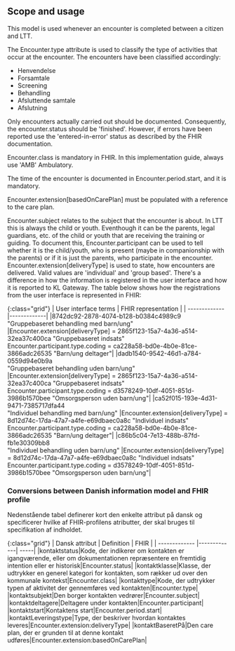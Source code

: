 ## Scope and usage
This model is used whenever an encounter is completed between a citizen and LTT.

The Encounter.type attribute is used to classify the type of activities that occur at the encounter. The encounters have been classified accordingly:

* Henvendelse
* Forsamtale
* Screening
* Behandling
* Afsluttende samtale
* Afslutning

Only encounters actually carried out should be documented. Consequently, the encounter.status should be 'finished'. However, if errors have been reported use the 'entered-in-error' status as described by the FHIR documentation.

Encounter.class is mandatory in FHIR. In this implementation guide, always use 'AMB' Ambulatory.


The time of the encounter is documented in Encounter.period.start, and it is mandatory.

Encounter.extension[basedOnCarePlan] must be populated with a reference to the care plan.

Encounter.subject relates to the subject that the encounter is about. In LTT this is always the child or youth.
Eventhough it can be the parents, legal guardians, etc. of the child or youth that are receiving the training or guiding. To document this, Encounter.participant can be used to tell whether it is the child/youth, who is present (maybe in companionship with the parents) or if it is just the parents, who participate in the encounter.
Encounter.extension[deliveryType] is used to state, how encounters are delivered. Valid values are 'individual' and 'group based'.
There's a difference in how the information is registered in the user interface and how it is reported to KL Gateway. The table below shows how the registrations from the user interface is represented in FHIR:

{:class="grid"}
|   User interface terms      | FHIR representation        |
| ------------- |-------------| 
|8742dc92-2878-4074-b128-b0384c4989c9 <br>"Gruppebaseret behandling med barn/ung" |Encounter.extension[deliveryType] = 2865f123-15a7-4a36-a514-32ea37c400ca "Gruppebaseret indsats" <br>Encounter.participant.type.coding = ca228a58-bd0e-4b0e-81ce-3866adc26535 "Barn/ung deltager"|
|dadb1540-9542-46d1-a784-0559d94e0b9a <br>"Gruppebaseret behandling uden barn/ung" |Encounter.extension[deliveryType] = 2865f123-15a7-4a36-a514-32ea37c400ca "Gruppebaseret indsats" <br>Encounter.participant.type.coding = d3578249-10df-4051-851d-3986b1570bee "Omsorgsperson uden barn/ung"|
|ca52f015-193e-4d31-9471-7385717dfa44 <br>"Individuel behandling med barn/ung" |Encounter.extension[deliveryType] = 8d12d74c-17da-47a7-a4fe-e69dbaec0a8c "Individuel indsats" <br>Encounter.participant.type.coding = ca228a58-bd0e-4b0e-81ce-3866adc26535 "Barn/ung deltager"|
|c86b5c04-7e13-488b-87fd-fb1e30309bb8 <br>"Individuel behandling uden barn/ung" |Encounter.extension[deliveryType] = 8d12d74c-17da-47a7-a4fe-e69dbaec0a8c "Individuel indsats" <br>Encounter.participant.type.coding = d3578249-10df-4051-851d-3986b1570bee "Omsorgsperson uden barn/ung"|


### Conversions between Danish information model and FHIR profile

Nedenstående tabel definerer kort den enkelte attribut på dansk og specificerer hvilke af FHIR-profilens atributter, der skal bruges til specifikation af indholdet.

{:class="grid"}
|   Dansk attribut      | Definition        | FHIR  |
| ------------- |-------------| -----|
|kontaktstatus|Kode, der indikerer om kontakten er igangværende, eller om dokumentationen repræsentere en fremtidig intention eller er historisk|Encounter.status|
|kontaktklasse|Klasse, der udtrykker en generel kategori for kontakten, som rækker ud over den kommunale kontekst|Encounter.class|
|kontakttype|Kode, der udtrykker typen af aktivitet der gennemføres ved kontakten|Encounter.type|
|kontaktsubjekt|Den borger kontakten vedrører|Encounter.subject|
|kontaktdeltagere|Deltagere under kontakten|Encounter.participant|
|kontaktstart|Kontaktens start|Encounter.period.start|
|kontaktLeveringstype|Type, der beskriver hvordan kontaktes leveres|Encounter.extension:deliveryType|
|kontaktBaseretPå|Den care plan, der er grunden til at denne kontakt udføres|Encounter.extension:basedOnCarePlan|

